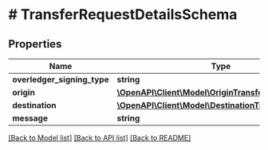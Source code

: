 # # TransferRequestDetailsSchema

## Properties

Name | Type | Description | Notes
------------ | ------------- | ------------- | -------------
**overledger_signing_type** | **string** |  | [optional]
**origin** | [**\OpenAPI\Client\Model\OriginTransferSchema[]**](OriginTransferSchema.md) |  | [optional]
**destination** | [**\OpenAPI\Client\Model\DestinationTransferSchema[]**](DestinationTransferSchema.md) |  | [optional]
**message** | **string** |  | [optional]

[[Back to Model list]](../../README.md#models) [[Back to API list]](../../README.md#endpoints) [[Back to README]](../../README.md)
